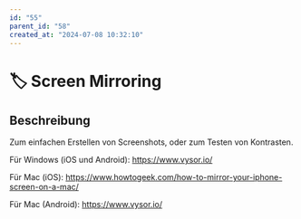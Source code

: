 ```yaml
---
id: "55"
parent_id: "58"
created_at: "2024-07-08 10:32:10"
---
```


# 🏷️ Screen Mirroring

## Beschreibung

Zum einfachen Erstellen von Screenshots, oder zum Testen von Kontrasten.

Für Windows (iOS und Android): <https://www.vysor.io/>

Für Mac (iOS): <https://www.howtogeek.com/how-to-mirror-your-iphone-screen-on-a-mac/>

Für Mac (Android): <https://www.vysor.io/>